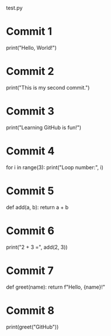 test.py
# Commit 1
print("Hello, World!")
# Commit 2
print("This is my second commit.")
# Commit 3
print("Learning GitHub is fun!")
# Commit 4
for i in range(3):
    print("Loop number:", i)
# Commit 5
def add(a, b):
    return a + b
# Commit 6
print("2 + 3 =", add(2, 3))
# Commit 7
def greet(name):
    return f"Hello, {name}!"
# Commit 8
print(greet("GitHub"))
